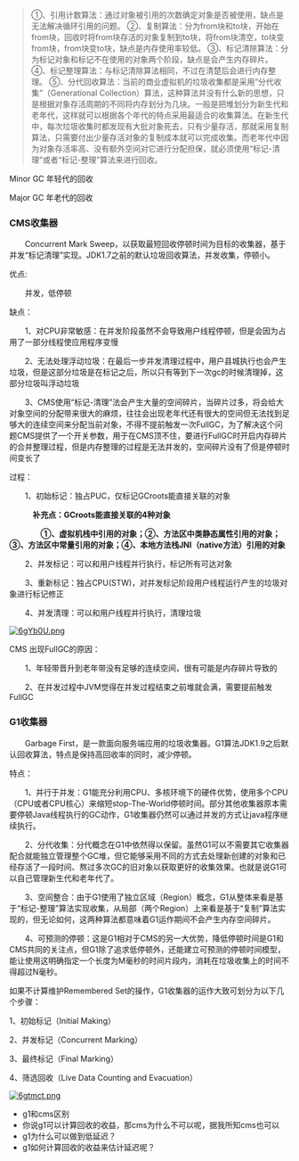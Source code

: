 > ①、引用计数算法：通过对象被引用的次数确定对象是否被使用，缺点是无法解决循环引用的问题。
> ②、复制算法：分为from块和to块，开始在from块，回收时将from块存活的对象复制到to块，将from块清空，to块变from块，from块变to块，缺点是内存使用率较低。
> ③、标记清除算法：分为标记对象和标记不在使用的对象两个阶段，缺点是会产生内存碎片。
> ④、标记整理算法：与标记清除算法相同，不过在清楚后会进行内存整理。
> ⑤、分代回收算法：当前的商业虚拟机的垃圾收集都是采用“分代收集”（Generational Collection）算法，这种算法并没有什么新的思想，只是根据对象存活周期的不同将内存划分为几块。一般是把堆划分为新生代和老年代，这样就可以根据各个年代的特点采用最适合的收集算法。在新生代中，每次垃圾收集时都发现有大批对象死去，只有少量存活，那就采用复制算法，只需要付出少量存活对象的复制成本就可以完成收集。而老年代中因为对象存活率高、没有额外空间对它进行分配担保，就必须使用“标记-清理”或者“标记-整理”算法来进行回收。



Minor GC 年轻代的回收

Major GC 年老代的回收





### CMS收集器

　　Concurrent Mark Sweep，以获取最短回收停顿时间为目标的收集器，基于并发“标记清理”实现。JDK1.7之前的默认垃圾回收算法，并发收集，停顿小。

优点:

　　并发，低停顿

缺点：

　　1、对CPU非常敏感：在并发阶段虽然不会导致用户线程停顿，但是会因为占用了一部分线程使应用程序变慢

　　2、无法处理浮动垃圾：在最后一步并发清理过程中，用户县城执行也会产生垃圾，但是这部分垃圾是在标记之后，所以只有等到下一次gc的时候清理掉，这部分垃圾叫浮动垃圾

　　3、CMS使用“标记-清理”法会产生大量的空间碎片，当碎片过多，将会给大对象空间的分配带来很大的麻烦，往往会出现老年代还有很大的空间但无法找到足够大的连续空间来分配当前对象，不得不提前触发一次FullGC，为了解决这个问题CMS提供了一个开关参数，用于在CMS顶不住，要进行FullGC时开启内存碎片的合并整理过程，但是内存整理的过程是无法并发的，空间碎片没有了但是停顿时间变长了

过程：

　　1、初始标记：独占PUC，仅标记GCroots能直接关联的对象

　　　**补充点：GCroots能直接关联的4种对象**

　　　　**①、虚拟机栈中引用的对象；②、方法区中类静态属性引用的对象；③、方法区中常量引用的对象；④、本地方法栈JNI（native方法）引用的对象**

 

　　2、并发标记：可以和用户线程并行执行，标记所有可达对象

　　3、重新标记：独占CPU(STW)，对并发标记阶段用户线程运行产生的垃圾对象进行标记修正

　　4、并发清理：可以和用户线程并行执行，清理垃圾

[![6gYb0U.png](https://s3.ax1x.com/2021/03/18/6gYb0U.png)](https://imgtu.com/i/6gYb0U)



CMS 出现FullGC的原因：

　　1、年轻带晋升到老年带没有足够的连续空间，很有可能是内存碎片导致的

　　2、在并发过程中JVM觉得在并发过程结束之前堆就会满，需要提前触发FullGC



### G1收集器

　　Garbage First，是一款面向服务端应用的垃圾收集器。G1算法JDK1.9之后默认回收算法，特点是保持高回收率的同时，减少停顿。

特点：

　　1、并行于并发：G1能充分利用CPU、多核环境下的硬件优势，使用多个CPU（CPU或者CPU核心）来缩短stop-The-World停顿时间。部分其他收集器原本需要停顿Java线程执行的GC动作，G1收集器仍然可以通过并发的方式让java程序继续执行。

　　2、分代收集：分代概念在G1中依然得以保留。虽然G1可以不需要其它收集器配合就能独立管理整个GC堆，但它能够采用不同的方式去处理新创建的对象和已经存活了一段时间、熬过多次GC的旧对象以获取更好的收集效果。也就是说G1可以自己管理新生代和老年代了。

　　3、空间整合：由于G1使用了独立区域（Region）概念，G1从整体来看是基于“标记-整理”算法实现收集，从局部（两个Region）上来看是基于“复制”算法实现的，但无论如何，这两种算法都意味着G1运作期间不会产生内存空间碎片。

　　4、可预测的停顿：这是G1相对于CMS的另一大优势，降低停顿时间是G1和CMS共同的关注点，但G1除了追求低停顿外，还能建立可预测的停顿时间模型，能让使用这明确指定一个长度为M毫秒的时间片段内，消耗在垃圾收集上的时间不得超过N毫秒。

 

如果不计算维护Remembered Set的操作，G1收集器的运作大致可划分为以下几个步骤：

1、初始标记（Initial Making）

2、并发标记（Concurrent Marking）

3、最终标记（Final Marking）

4、筛选回收（Live Data Counting and Evacuation）

[![6gtmct.png](https://s3.ax1x.com/2021/03/18/6gtmct.png)](https://imgtu.com/i/6gtmct)



- g1和cms区别
- 你说g1可以计算回收的收益，那cms为什么不可以呢，据我所知cms也可以
- g1为什么可以做到低延迟？
- g1如何计算回收的收益来估计延迟呢？



